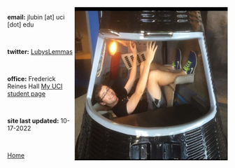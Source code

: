 
<img align="right" src= "./images/IndvPagePhotos/sendjack2space.jpg" width="350" height="350">

<strong>email:</strong> jlubin [at] uci [dot] edu

<br>

<strong>twitter:</strong> [LubysLemmas](https://twitter.com/LubysLemmas)

<br>


<strong>office:</strong> Frederick Reines Hall
[My UCI student page](https://www.physics.uci.edu/node/13487)

<br>

<strong>site last updated:</strong> 10-17-2022

<br>

[Home](./)
